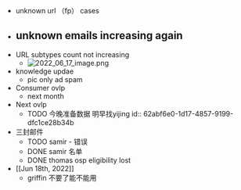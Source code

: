 - unknown url （fp） cases
- unknown emails increasing again
	-
- URL subtypes count not increasing
	- ![2022_06_17_image.png](https://cdn.logseq.com/%2Fe665ccdc-ca08-4e13-adf4-2c2994386a2b68503c6d-b474-421c-bc2a-a008be959ef42022_06_17_image.png?Expires=4809035799&Signature=Pv6b15zjuDJHol4UWVpmbbR2QRv0Xo~fAMNfwGV0-suX7MdsYA8KiX5U4zwB3sgivJ3BWweVag2cVj8WwgBxisCrMpFPFe2qd7fICoPGGK4q~eMEGd7~aR~HhSk~tgUvNYcG9o11yR035RvrIZYRXKY1T6JRKqNKfCvowcR4IVNQDxPaGDel0DRmu0pI2AsHT9S3xHqYFLXv1Irgv6Ytl5WMls0sKc-hG78bul9neTfBrGcRQji4WHNfFj0jAZ8oYk3B2wppLUDKOGKXYCnxOOOLxMbAyTazTx83V24ZZ1NymEa-i~DnfrON8jaldTTuVel6AhCuIKwmxJybHE5F5A__&Key-Pair-Id=APKAJE5CCD6X7MP6PTEA)
- knowledge updae
	- pic only ad spam
- Consumer ovlp
	- next month
- Next ovlp
	- TODO 今晚准备数据 明早找yijing
	  id:: 62abf6e0-1d17-4857-9199-dfc1ce28b34b
- 三封邮件
	- TODO samir - 错误
	- DONE samir 名单
	- DONE thomas osp eligibility lost
- [[Jun 18th, 2022]]
	- griffin 不要了能不能用